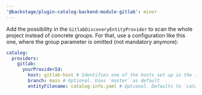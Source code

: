 ```yaml
---
'@backstage/plugin-catalog-backend-module-gitlab': minor
---
```


Add the possibility in the `GitlabDiscoveryEntityProvider` to scan the whole project instead of concrete groups. For that, use a configuration like this one, where the group parameter is omitted (not mandatory anymore):

```yaml
catalog:
  providers:
    gitlab:
      yourProviderId:
        host: gitlab-host # Identifies one of the hosts set up in the integrations
        branch: main # Optional. Uses `master` as default
        entityFilename: catalog-info.yaml # Optional. Defaults to `catalog-info.yaml`
```
